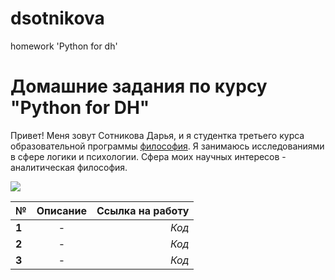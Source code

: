 # dsotnikova
homework 'Python for dh'
# Домашние задания по курсу "Python for DH"
Привет! Меня зовут Сотникова Дарья, и я студентка третьего курса образовательной программы [философия](https://www.hse.ru/ba/phil/). Я занимаюсь исследованиями в сфере логики и психологии. 
Сфера моих научных интересов - аналитическая философия. 


![](https://dic.academic.ru/pictures/wiki/files/108/ludwig_wittgenstein.jpg) 

**№**|**Описание**|**Ссылка на работу**
  ---|:---:|---:
**1**|-|*Код*
**2**|-|*Код*
**3**|-|*Код*

